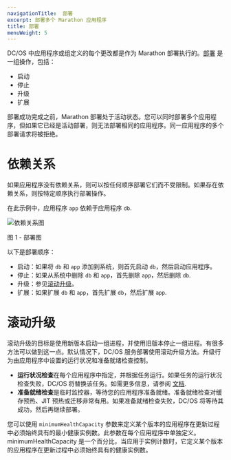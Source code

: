 ```yaml
---
navigationTitle:  部署
excerpt: 部署多个 Marathon 应用程序
title: 部署
menuWeight: 5
---
```


DC/OS 中应用程序或组定义的每个更改都是作为 Marathon 部署执行的。[部署](/mesosphere/dcos/cn/1.13/deploying-services/marathon-api/) 是一组操作，包括：

- 启动
- 停止
- 升级
- 扩展

部署成功完成之前，Marathon 部署处于活动状态。您可以同时部署多个应用程序，但如果它已经是活动部署，则无法部署相同的应用程序。同一应用程序的多个部署请求将被拒绝。

# 依赖关系

如果应用程序没有依赖关系，则可以按任何顺序部署它们而不受限制。如果存在依赖关系，则按特定顺序执行部署操作。

在此示例中，应用程序 `app` 依赖于应用程序 `db`.

![依赖关系图](/mesosphere/dcos/cn/1.13/img/dependency.png)

图 1 - 部署图

以下是部署顺序：

- 启动：如果将 `db` 和 `app` 添加到系统，则首先启动 `db`，然后启动应用程序。
- 停止：如果从系统中删除 `db` 和 `app`，首先删除 `app`，然后删除 `db`.
- 升级：参见[滚动升级](#rolling)。
- 扩展：如果扩展 `db` 和 `app`，首先扩展 `db`，然后扩展 `app`.

# <a name="rolling"></a>滚动升级

滚动升级的目标是使用新版本启动一组进程，并使用旧版本停止一组进程。有很多方法可以做到这一点。默认情况下，DC/OS 服务部署使用滚动升级方法。升级行为由应用程序中设置的运行状况和准备就绪检查控制。

- **运行状况检查**在每个应用程序中指定，并根据任务运行。如果任务的运行状况检查失败，DC/OS 将替换该任务。如需更多信息，请参阅 [文档](/mesosphere/dcos/cn/1.13/deploying-services/creating-services/health-checks/).
- **准备就绪检查**是临时监控器，等待您的应用程序准备就绪。准备就绪检查对缓存预热、JIT 预热或迁移非常有用。如果准备就绪检查失败，DC/OS 将等待其成功，然后再继续部署。

您可以使用 `minimumHealthCapacity` 参数来定义某个版本的应用程序在更新过程中必须始终具有的最小健康实例数。此参数在每个应用程序中单独定义。minimumHealthCapacity 是一个百分比，当应用于实例计数时，它定义某个版本的应用程序在更新过程中必须始终具有的健康实例数。
